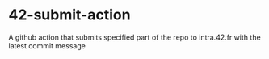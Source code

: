 # 42-submit-action
A github action that submits specified part of the repo to intra.42.fr with the latest commit message
